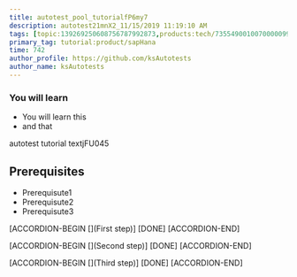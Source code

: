 ```yaml
---
title: autotest_pool_tutorialfP6my7
description: autotest21mnX2_11/15/2019 11:19:10 AM
tags: [topic:139269250608756787992873,products:tech/73554900100700000996,tutorial:experience/advanced]
primary_tag: tutorial:product/sapHana
time: 742
author_profile: https://github.com/ksAutotests
author_name: ksAutotests
---
```

### You will learn
- You will learn this
- and that

autotest tutorial textjFU045

## Prerequisites
- Prerequisute1
- Prerequisute2
- Prerequisute3

[ACCORDION-BEGIN [](First step)]
[DONE]
[ACCORDION-END]

[ACCORDION-BEGIN [](Second step)]
[DONE]
[ACCORDION-END]

[ACCORDION-BEGIN [](Third step)]
[DONE]
[ACCORDION-END]

